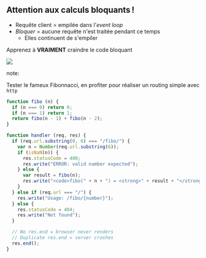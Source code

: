 ## Attention aux calculs bloquants !

* Requête client = empilée dans l'*event loop*
* *Bloquer* = aucune requête n'est traitée pendant ce temps
  * Elles continuent de s'empiler

<p class=fragment>Apprenez à <strong class=fragment>VRAIMENT</strong> craindre le code bloquant</p>

<img class="screen fragment" src="images/horror.jpg">

note:

Tester le fameux Fibonnacci, en profiter pour réaliser un routing simple avec `http`

```js
function fibo (n) {
  if (n === 0) return 0;
  if (n === 1) return 1;
  return fibo(n - 1) + fibo(n - 2);
}

function handler (req, res) {
  if (req.url.substring(0, 6) === "/fibo/") {
    var n = Number(req.url.substring(6));
    if (isNaN(n)) {
      res.statusCode = 400;
      res.write("ERROR: valid number expected");
    } else {
      var result = fibo(n);
      res.write("<code>fibo(" + n + ") = <strong>" + result + "</strong></code>");
    }
  } else if (req.url === "/") {
    res.write("Usage: /fibo/{number}");
  } else {
    res.statusCode = 404;
    res.write("Not found");
  }

  // No res.end = browser never renders
  // Duplicate res.end = server crashes
  res.end();
}
```
